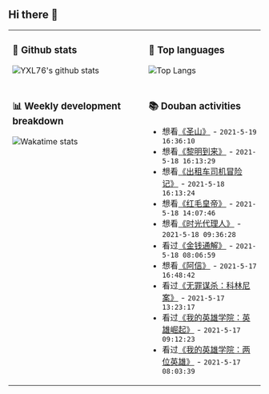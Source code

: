 ## Hi there 👋

<table>
<tr>
<td valign="top" width="54%">

### 🔭 Github stats

![YXL76's github stats](https://github-readme-stats.yxl76.vercel.app/api?username=YXL76&count_private=true&show_icons=true&include_all_commits=true&theme=tokyonight&line_height=28)

</td>

<td valign="top" width="46%">

### 🌱 Top languages

![Top Langs](https://github-readme-stats.yxl76.vercel.app/api/top-langs/?username=YXL76&layout=compact&theme=tokyonight&langs_count=10&hide=HTML,CSS,SCSS)

</td>
</tr>
<tr>
<td valign="top" width="54%">

### 📊 Weekly development breakdown

![Wakatime stats](https://github-readme-stats.yxl76.vercel.app/api/wakatime?username=YXL76&layout=compact&theme=tokyonight)


</td>
<td valign="top" width="46%">

### 📚 Douban activities

- 想看[《圣山》](http://movie.douban.com/subject/1401905/) - `2021-5-19 16:36:10`
- 想看[《黎明到来》](http://movie.douban.com/subject/5062387/) - `2021-5-18 16:13:29`
- 想看[《出租车司机冒险记》](http://movie.douban.com/subject/4705150/) - `2021-5-18 16:13:24`
- 想看[《红毛皇帝》](http://movie.douban.com/subject/30214059/) - `2021-5-18 14:07:46`
- 想看[《时光代理人》](http://movie.douban.com/subject/35263440/) - `2021-5-18 09:36:28`
- 看过[《金钱通解》](http://movie.douban.com/subject/35450588/) - `2021-5-18 08:06:59`
- 想看[《阿信》](http://movie.douban.com/subject/1434302/) - `2021-5-17 16:48:42`
- 看过[《无罪谋杀：科林尼案》](http://movie.douban.com/subject/30391289/) - `2021-5-17 13:23:17`
- 看过[《我的英雄学院：英雄崛起》](http://movie.douban.com/subject/33206782/) - `2021-5-17 09:12:23`
- 看过[《我的英雄学院：两位英雄》](http://movie.douban.com/subject/27602116/) - `2021-5-17 08:03:39`

</td>
</tr>
</table>

<!--
**YXL76/YXL76** is a ✨ _special_ ✨ repository because its `README.md` (this file) appears on your GitHub profile.

Here are some ideas to get you started:

- 🔭 I’m currently working on ...
- 🌱 I’m currently learning ...
- 👯 I’m looking to collaborate on ...
- 🤔 I’m looking for help with ...
- 💬 Ask me about ...
- 📫 How to reach me: ...
- 😄 Pronouns: ...
- ⚡ Fun fact: ...
-->

